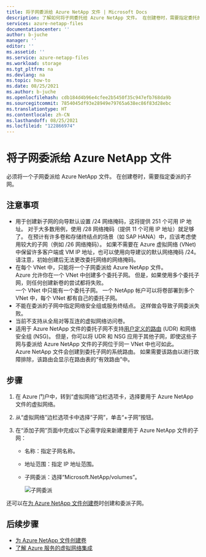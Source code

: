 ```yaml
---
title: 将子网委派给 Azure NetApp 文件 | Microsoft Docs
description: 了解如何将子网委托给 Azure NetApp 文件。 在创建卷时，需要指定委托的子网。
services: azure-netapp-files
documentationcenter: ''
author: b-juche
manager: ''
editor: ''
ms.assetid: ''
ms.service: azure-netapp-files
ms.workload: storage
ms.tgt_pltfrm: na
ms.devlang: na
ms.topic: how-to
ms.date: 08/25/2021
ms.author: b-juche
ms.openlocfilehash: cdb184d4b96e4cfee2b5450f35c947efb768da9b
ms.sourcegitcommit: 7854045df93e28949e79765a638ec86f83d28ebc
ms.translationtype: HT
ms.contentlocale: zh-CN
ms.lasthandoff: 08/25/2021
ms.locfileid: "122866974"
---
```

# <a name="delegate-a-subnet-to-azure-netapp-files"></a>将子网委派给 Azure NetApp 文件 

必须将一个子网委派给 Azure NetApp 文件。   在创建卷时，需要指定委派的子网。

## <a name="considerations"></a>注意事项

* 用于创建新子网的向导默认设置 /24 网络掩码，这将提供 251 个可用 IP 地址。 对于大多数用例，使用 /28 网络掩码（提供 11 个可用 IP 地址）就足够了。 在预计有许多卷和存储终结点的场景（如 SAP HANA）中，应该考虑使用较大的子网（例如 /26 网络掩码）。 如果不需要在 Azure 虚拟网络 (VNet) 中保留许多客户端或 VM IP 地址，也可以使用向导建议的默认网络掩码 /24。 请注意，初始创建后无法更改委托网络的网络掩码。 
* 在每个 VNet 中，只能将一个子网委派给 Azure NetApp 文件。   
   Azure 允许你在一个 VNet 中创建多个委托子网。  但是，如果使用多个委托子网，则任何创建新卷的尝试都将失败。  
   一个 VNet 中只能有一个委托子网。 一个 NetApp 帐户可以将卷部署到多个 VNet 中，每个 VNet 都有自己的委托子网。  
* 不能在委派的子网中指定网络安全组或服务终结点。 这样做会导致子网委派失败。
* 当前不支持从全局对等互连的虚拟网络访问卷。
* 适用于 Azure NetApp 文件的委托子网不支持[用户定义的路由](../virtual-network/virtual-networks-udr-overview.md#custom-routes) (UDR) 和网络安全组 (NSG)。 但是，你可以将 UDR 和 NSG 应用于其他子网，即使这些子网与委派给 Azure NetApp 文件的子网位于同一 VNet 中也可如此。  
   Azure NetApp 文件会创建到委托子网的系统路由。 如果需要该路由以进行故障排除，该路由会显示在路由表的“有效路由”中。

## <a name="steps"></a>步骤

1.  在 Azure 门户中，转到“虚拟网络”边栏选项卡，选择要用于 Azure NetApp 文件的虚拟网络。    

1. 从“虚拟网络”边栏选项卡中选择“子网”，单击“+子网”按钮。 

1. 在“添加子网”页面中完成以下必需字段来新建要用于 Azure NetApp 文件的子网：
    * 名称：指定子网名称。
    * 地址范围：指定 IP 地址范围。
    * 子网委派：选择“Microsoft.NetApp/volumes”。 

      ![子网委派](../media/azure-netapp-files/azure-netapp-files-subnet-delegation.png)
    
还可以在[为 Azure NetApp 文件创建卷](azure-netapp-files-create-volumes.md)时创建和委派子网。 

## <a name="next-steps"></a>后续步骤

* [为 Azure NetApp 文件创建卷](azure-netapp-files-create-volumes.md)
* [了解 Azure 服务的虚拟网络集成](../virtual-network/virtual-network-for-azure-services.md)
